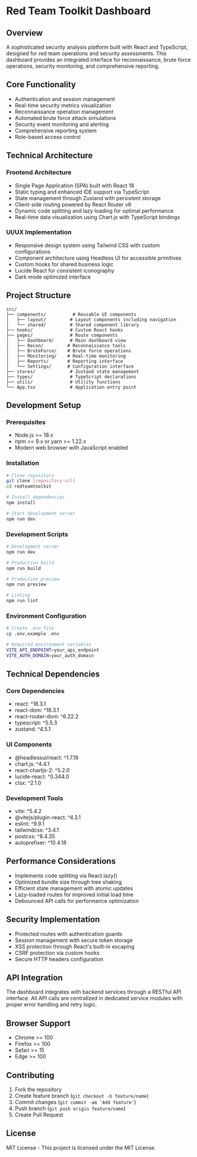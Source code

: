 # Red Team Toolkit Dashboard

## Overview

A sophisticated security analysis platform built with React and TypeScript, designed for red team operations and security assessments. This dashboard provides an integrated interface for reconnaissance, brute force operations, security monitoring, and comprehensive reporting.

## Core Functionality

- Authentication and session management
- Real-time security metrics visualization
- Reconnaissance operation management
- Automated brute force attack simulations
- Security event monitoring and alerting
- Comprehensive reporting system
- Role-based access control

## Technical Architecture

### Frontend Architecture
- Single Page Application (SPA) built with React 18
- Static typing and enhanced IDE support via TypeScript
- State management through Zustand with persistent storage
- Client-side routing powered by React Router v6
- Dynamic code splitting and lazy loading for optimal performance
- Real-time data visualization using Chart.js with TypeScript bindings

### UI/UX Implementation
- Responsive design system using Tailwind CSS with custom configurations
- Component architecture using Headless UI for accessible primitives
- Custom hooks for shared business logic
- Lucide React for consistent iconography
- Dark mode optimized interface

## Project Structure

```
src/
├── components/          # Reusable UI components
│   ├── layout/         # Layout components including navigation
│   └── shared/         # Shared component library
├── hooks/              # Custom React hooks
├── pages/              # Route components
│   ├── Dashboard/      # Main dashboard view
│   ├── Recon/         # Reconnaissance tools
│   ├── BruteForce/    # Brute force operations
│   ├── Monitoring/    # Real-time monitoring
│   ├── Reports/       # Reporting interface
│   └── Settings/      # Configuration interface
├── stores/             # Zustand state management
├── types/              # TypeScript declarations
├── utils/              # Utility functions
└── App.tsx             # Application entry point
```

## Development Setup

### Prerequisites
- Node.js >= 18.x
- npm >= 9.x or yarn >= 1.22.x
- Modern web browser with JavaScript enabled

### Installation

```bash
# Clone repository
git clone [repository-url]
cd redteamtoolkit

# Install dependencies
npm install

# Start development server
npm run dev
```

### Development Scripts

```bash
# Development server
npm run dev

# Production build
npm run build

# Production preview
npm run preview

# Linting
npm run lint
```

### Environment Configuration

```bash
# Create .env file
cp .env.example .env

# Required environment variables
VITE_API_ENDPOINT=your_api_endpoint
VITE_AUTH_DOMAIN=your_auth_domain
```

## Technical Dependencies

### Core Dependencies
- react: ^18.3.1
- react-dom: ^18.3.1
- react-router-dom: ^6.22.2
- typescript: ^5.5.3
- zustand: ^4.5.1

### UI Components
- @headlessui/react: ^1.7.18
- chart.js: ^4.4.1
- react-chartjs-2: ^5.2.0
- lucide-react: ^0.344.0
- clsx: ^2.1.0

### Development Tools
- vite: ^5.4.2
- @vitejs/plugin-react: ^4.3.1
- eslint: ^9.9.1
- tailwindcss: ^3.4.1
- postcss: ^8.4.35
- autoprefixer: ^10.4.18

## Performance Considerations

- Implements code splitting via React.lazy()
- Optimized bundle size through tree shaking
- Efficient state management with atomic updates
- Lazy-loaded routes for improved initial load time
- Debounced API calls for performance optimization

## Security Implementation

- Protected routes with authentication guards
- Session management with secure token storage
- XSS protection through React's built-in escaping
- CSRF protection via custom hooks
- Secure HTTP headers configuration

## API Integration

The dashboard integrates with backend services through a RESTful API interface. All API calls are centralized in dedicated service modules with proper error handling and retry logic.

## Browser Support

- Chrome >= 100
- Firefox >= 100
- Safari >= 15
- Edge >= 100

## Contributing

1. Fork the repository
2. Create feature branch (`git checkout -b feature/name`)
3. Commit changes (`git commit -am 'Add feature'`)
4. Push branch (`git push origin feature/name`)
5. Create Pull Request

## License

MIT License - This project is licensed under the MIT License.
